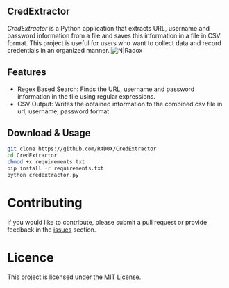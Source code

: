 ## CredExtractor
_CredExtractor_ is a Python application that extracts URL, username and password information from a file and saves this information in a file in CSV format. This project is useful for users who want to collect data and record credentials in an organized manner.
![N|Radox](https://i.hizliresim.com/sbzh02g.png)

## Features
- Regex Based Search: Finds the URL, username and password information in the file using regular expressions.
- CSV Output: Writes the obtained information to the combined.csv file in url, username, password format.

## Download & Usage
```sh
git clone https://github.com/R4D0X/CredExtractor
cd CredExtractor
chmod +x requirements.txt
pip install -r requirements.txt
python credextractor.py
```
# Contributing
If you would like to contribute, please submit a pull request or provide feedback in the [issues](https://github.com/R4D0X/CredExtractor/issues) section.
# Licence
This project is licensed under the [MIT](https://en.wikipedia.org/wiki/MIT_License) License.
